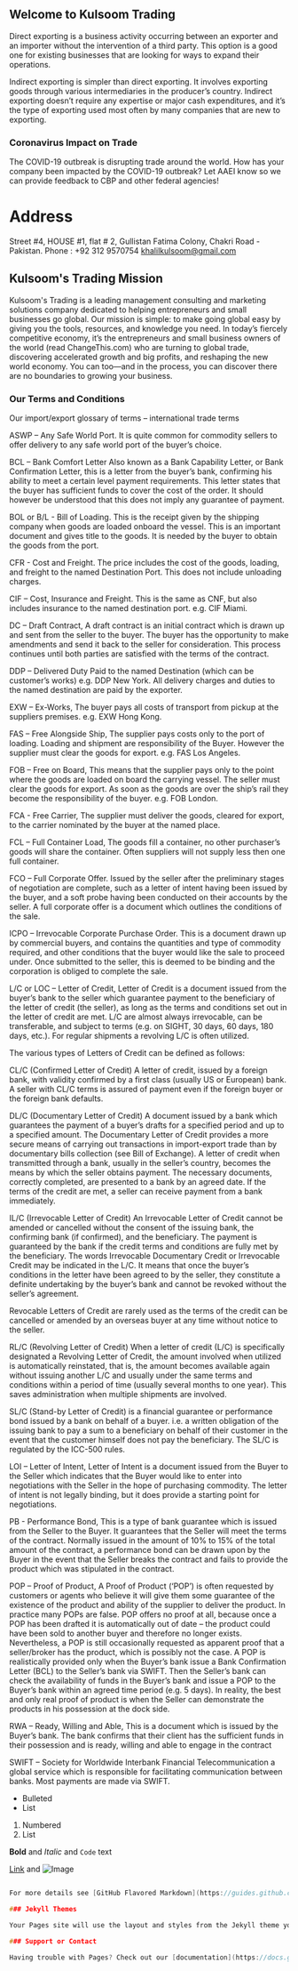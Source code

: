 ## Welcome to Kulsoom Trading 

Direct exporting is a business activity occurring between an exporter
and an importer without the intervention of a third party. This option is
a good one for existing businesses that are looking for ways to expand
their operations.

Indirect exporting is simpler than direct exporting. It involves exporting
goods through various intermediaries in the producer’s country. Indirect
exporting doesn’t require any expertise or major cash expenditures, and
it’s the type of exporting used most often by many companies that are
new to exporting.



### Coronavirus Impact on Trade
The COVID-19 outbreak is disrupting trade around the world. How has your company been impacted by the COVID-19 outbreak? Let AAEI know so we can provide feedback to CBP and other federal agencies! 


# Address 
Street #4, HOUSE #1, flat # 2, Gullistan Fatima Colony, Chakri Road - Pakistan.
Phone : +92 312 9570754
khalilkulsoom@gmail.com


## Kulsoom's Trading Mission

Kulsoom's Trading is a leading management consulting and marketing solutions company dedicated to helping entrepreneurs and small businesses go global. Our mission is simple: to make going global easy by giving you the tools, resources, and knowledge you need.
In today’s fiercely competitive economy, it’s the entrepreneurs and small business owners of the world (read ChangeThis.com) who are turning to global trade, discovering accelerated growth and big profits, and reshaping the new world economy. You can too—and in the process, you can discover there are no boundaries to growing your business.


### Our Terms and Conditions 

Our import/export glossary of terms –  international trade terms

ASWP – Any Safe World Port. It is quite common for commodity sellers to offer delivery to any safe world port of the buyer’s choice.

BCL – Bank Comfort Letter Also known as a Bank Capability Letter, or Bank Confirmation Letter, this is a letter from the buyer’s bank, confirming his ability to meet a certain level payment requirements. This letter states that the buyer has sufficient funds to cover the cost of the order. It should however be understood that this does not imply any guarantee of payment.

BOL or B/L - Bill of Loading. This is the receipt given by the shipping company when goods are loaded onboard the vessel. This is an important document and gives title to the goods. It is needed by the buyer to obtain the goods from the port.

CFR - Cost and Freight. The price includes the cost of the goods, loading, and freight to the named Destination Port. This does not include unloading charges.

CIF – Cost, Insurance and Freight. This is the same as CNF, but also includes insurance to the named destination port. e.g. CIF Miami.

DC – Draft Contract, A draft contract is an initial contract which is drawn up and sent from the seller to the buyer. The buyer has the opportunity to make amendments and send it back to the seller for consideration. This process continues until both parties are satisfied with the terms of the contract.

DDP – Delivered Duty Paid to the named Destination (which can be customer’s works) e.g. DDP New York. All delivery charges and duties to the named destination are paid by the exporter.

EXW – Ex-Works, The buyer pays all costs of transport from pickup at the suppliers premises. e.g. EXW Hong Kong.

FAS – Free Alongside Ship, The supplier pays costs only to the port of loading. Loading and shipment are responsibility of the Buyer. However the supplier must clear the goods for export. e.g. FAS Los Angeles.

FOB – Free on Board, This means that the supplier pays only to the point where the goods are loaded on board the carrying vessel. The seller must clear the goods for export. As soon as the goods are over the ship’s rail they become the responsibility of the buyer. e.g. FOB London.

FCA - Free Carrier, The supplier must deliver the goods, cleared for export, to the carrier nominated by the buyer at the named place.

FCL – Full Container Load, The goods fill a container, no other purchaser’s goods will share the container. Often suppliers will not supply less then one full container.

FCO – Full Corporate Offer. Issued by the seller after the preliminary stages of negotiation are complete, such as a letter of intent having been issued by the buyer, and a soft probe having been conducted on their accounts by the seller. A full corporate offer is a document which outlines the conditions of the sale.

ICPO – Irrevocable Corporate Purchase Order. This is a document drawn up by commercial buyers, and contains the quantities and type of commodity required, and other conditions that the buyer would like the sale to proceed under. Once submitted to the seller, this is deemed to be binding and the corporation is obliged to complete the sale.

L/C or LOC – Letter of Credit, Letter of Credit is a document issued from the buyer’s bank to the seller which guarantee payment to the beneficiary of the letter of credit (the seller), as long as the terms and conditions set out in the letter of credit are met. L/C are almost always irrevocable, can be transferable, and subject to terms (e.g. on SIGHT, 30 days, 60 days, 180 days, etc.). For regular shipments a revolving L/C is often utilized.

The various types of Letters of Credit can be defined as follows:

CL/C (Confirmed Letter of Credit) A letter of credit, issued by a foreign bank, with validity confirmed by a first class (usually US or European) bank. A seller with CL/C terms is assured of payment even if the foreign buyer or the foreign bank defaults.

DL/C (Documentary Letter of Credit) A document issued by a bank which guarantees the payment of a buyer’s drafts for a specified period and up to a specified amount. The Documentary Letter of Credit provides a more secure means of carrying out transactions in import-export trade than by documentary bills collection (see Bill of Exchange). A letter of credit when transmitted through a bank, usually in the seller’s country, becomes the means by which the seller obtains payment. The necessary documents, correctly completed, are presented to a bank by an agreed date. If the terms of the credit are met, a seller can receive payment from a bank immediately.

IL/C (Irrevocable Letter of Credit) An Irrevocable Letter of Credit cannot be amended or cancelled without the consent of the issuing bank, the confirming bank (if confirmed), and the beneficiary. The payment is guaranteed by the bank if the credit terms and conditions are fully met by the beneficiary. The words Irrevocable Documentary Credit or Irrevocable Credit may be indicated in the L/C. It means that once the buyer’s conditions in the letter have been agreed to by the seller, they constitute a definite undertaking by the buyer’s bank and cannot be revoked without the seller’s agreement.

Revocable Letters of Credit are rarely used as the terms of the credit can be cancelled or amended by an overseas buyer at any time without notice to the seller.

RL/C (Revolving Letter of Credit) When a letter of credit (L/C) is specifically designated a Revolving Letter of Credit, the amount involved when utilized is automatically reinstated, that is, the amount becomes available again without issuing another L/C and usually under the same terms and conditions within a period of time (usually several months to one year). This saves administration when multiple shipments are involved.

SL/C (Stand-by Letter of Credit) is a financial guarantee or performance bond issued by a bank on behalf of a buyer. i.e. a written obligation of the issuing bank to pay a sum to a beneficiary on behalf of their customer in the event that the customer himself does not pay the beneficiary. The SL/C is regulated by the ICC-500 rules.

LOI – Letter of Intent, Letter of Intent is a document issued from the Buyer to the Seller which indicates that the Buyer would like to enter into negotiations with the Seller in the hope of purchasing commodity. The letter of intent is not legally binding, but it does provide a starting point for negotiations.

PB - Performance Bond, This is a type of bank guarantee which is issued from the Seller to the Buyer. It guarantees that the Seller will meet the terms of the contract. Normally issued in the amount of 10% to 15% of the total amount of the contract, a performance bond can be drawn upon by the Buyer in the event that the Seller breaks the contract and fails to provide the product which was stipulated in the contract.

POP – Proof of Product, A Proof of Product (‘POP’) is often requested by customers or agents who believe it will give them some guarantee of the existence of the product and ability of the supplier to deliver the product. In practice many POPs are false. POP offers no proof at all, because once a POP has been drafted it is automatically out of date – the product could have been sold to another buyer and therefore no longer exists. Nevertheless, a POP is still occasionally requested as apparent proof that a seller/broker has the product, which is possibly not the case.
A POP is realistically provided only when the Buyer’s bank issue a Bank Confirmation Letter (BCL) to the Seller’s bank via SWIFT. Then the Seller’s bank can check the availability of funds in the Buyer’s bank and issue a POP to the Buyer’s bank within an agreed time period (e.g. 5 days). In reality, the best and only real proof of product is when the Seller can demonstrate the products in his possession at the dock side.

RWA – Ready, Willing and Able, This is a document which is issued by the Buyer’s bank. The bank confirms that their client has the sufficient funds in their possession and is ready, willing and able to engage in the contract

SWIFT – Society for Worldwide Interbank Financial Telecommunication
a global service which is responsible for facilitating communication between banks. Most payments are made via SWIFT.

- Bulleted
- List

1. Numbered
2. List

**Bold** and _Italic_ and `Code` text

[Link](url) and ![Image](src)
```h

For more details see [GitHub Flavored Markdown](https://guides.github.com/features/mastering-markdown/).

### Jekyll Themes

Your Pages site will use the layout and styles from the Jekyll theme you have selected in your [repository settings](https://github.com/azhar0901/kulsoom/settings). The name of this theme is saved in the Jekyll `_config.yml` configuration file.

### Support or Contact

Having trouble with Pages? Check out our [documentation](https://docs.github.com/categories/github-pages-basics/) or [contact support](https://github.com/contact) and we’ll help you sort it out.
